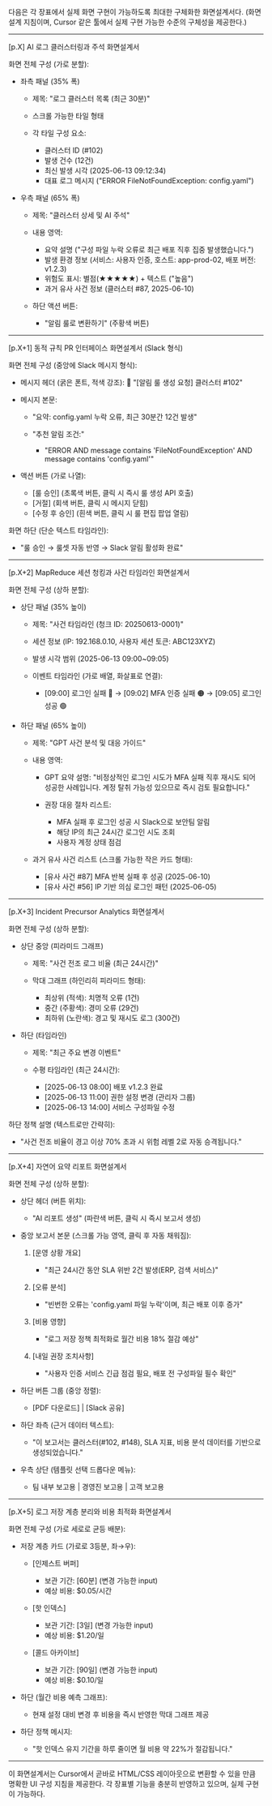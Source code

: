 다음은 각 장표에서 실제 화면 구현이 가능하도록 최대한 구체화한 화면설계서다. (화면 설계 지침이며, Cursor 같은 툴에서 실제 구현 가능한 수준의 구체성을 제공한다.)

---

\[p.X] AI 로그 클러스터링과 주석 화면설계서

화면 전체 구성 (가로 분할):

* 좌측 패널 (35% 폭)

  * 제목: "로그 클러스터 목록 (최근 30분)"
  * 스크롤 가능한 타일 형태
  * 각 타일 구성 요소:

    * 클러스터 ID (#102)
    * 발생 건수 (12건)
    * 최신 발생 시각 (2025-06-13 09:12:34)
    * 대표 로그 메시지 ("ERROR FileNotFoundException: config.yaml")

* 우측 패널 (65% 폭)

  * 제목: "클러스터 상세 및 AI 주석"
  * 내용 영역:

    * 요약 설명 ("구성 파일 누락 오류로 최근 배포 직후 집중 발생했습니다.")
    * 발생 환경 정보 (서비스: 사용자 인증, 호스트: app-prod-02, 배포 버전: v1.2.3)
    * 위험도 표시: 별점(★★★★★) + 텍스트 ("높음")
    * 과거 유사 사건 정보 (클러스터 #87, 2025-06-10)
  * 하단 액션 버튼:

    * "알림 룰로 변환하기" (주황색 버튼)

---

\[p.X+1] 동적 규칙 PR 인터페이스 화면설계서 (Slack 형식)

화면 전체 구성 (중앙에 Slack 메시지 형식):

* 메시지 헤더 (굵은 폰트, 적색 강조): 🚨 "\[알림 룰 생성 요청] 클러스터 #102"
* 메시지 본문:

  * "요약: config.yaml 누락 오류, 최근 30분간 12건 발생"
  * "추천 알림 조건:"

    * "ERROR AND message contains 'FileNotFoundException' AND message contains 'config.yaml'"
* 액션 버튼 (가로 나열):

  * \[룰 승인] (초록색 버튼, 클릭 시 즉시 룰 생성 API 호출)
  * \[거절] (회색 버튼, 클릭 시 메시지 닫힘)
  * \[수정 후 승인] (흰색 버튼, 클릭 시 룰 편집 팝업 열림)

화면 하단 (단순 텍스트 타임라인):

* "룰 승인 → 룰셋 자동 반영 → Slack 알림 활성화 완료"

---

\[p.X+2] MapReduce 세션 청킹과 사건 타임라인 화면설계서

화면 전체 구성 (상하 분할):

* 상단 패널 (35% 높이)

  * 제목: "사건 타임라인 (청크 ID: 20250613-0001)"
  * 세션 정보 (IP: 192.168.0.10, 사용자 세션 토큰: ABC123XYZ)
  * 발생 시각 범위 (2025-06-13 09:00\~09:05)
  * 이벤트 타임라인 (가로 배열, 화살표로 연결):

    * \[09:00] 로그인 실패 🔴 → \[09:02] MFA 인증 실패 🟠 → \[09:05] 로그인 성공 🟢

* 하단 패널 (65% 높이)

  * 제목: "GPT 사건 분석 및 대응 가이드"
  * 내용 영역:

    * GPT 요약 설명: "비정상적인 로그인 시도가 MFA 실패 직후 재시도 되어 성공한 사례입니다. 계정 탈취 가능성 있으므로 즉시 검토 필요합니다."
    * 권장 대응 절차 리스트:

      * MFA 실패 후 로그인 성공 시 Slack으로 보안팀 알림
      * 해당 IP의 최근 24시간 로그인 시도 조회
      * 사용자 계정 상태 점검
  * 과거 유사 사건 리스트 (스크롤 가능한 작은 카드 형태):

    * \[유사 사건 #87] MFA 반복 실패 후 성공 (2025-06-10)
    * \[유사 사건 #56] IP 기반 의심 로그인 패턴 (2025-06-05)

---

\[p.X+3] Incident Precursor Analytics 화면설계서

화면 전체 구성 (상하 분할):

* 상단 중앙 (피라미드 그래프)

  * 제목: "사건 전조 로그 비율 (최근 24시간)"
  * 막대 그래프 (하인리히 피라미드 형태):

    * 최상위 (적색): 치명적 오류 (1건)
    * 중간 (주황색): 경미 오류 (29건)
    * 최하위 (노란색): 경고 및 재시도 로그 (300건)

* 하단 (타임라인)

  * 제목: "최근 주요 변경 이벤트"
  * 수평 타임라인 (최근 24시간):

    * \[2025-06-13 08:00] 배포 v1.2.3 완료
    * \[2025-06-13 11:00] 권한 설정 변경 (관리자 그룹)
    * \[2025-06-13 14:00] 서비스 구성파일 수정

하단 정책 설명 (텍스트로만 간략히):

* "사건 전조 비율이 경고 이상 70% 초과 시 위험 레벨 2로 자동 승격됩니다."

---

\[p.X+4] 자연어 요약 리포트 화면설계서

화면 전체 구성 (상하 분할):

* 상단 헤더 (버튼 위치):

  * "AI 리포트 생성" (파란색 버튼, 클릭 시 즉시 보고서 생성)

* 중앙 보고서 본문 (스크롤 가능 영역, 클릭 후 자동 채워짐):

  1. \[운영 상황 개요]

     * "최근 24시간 동안 SLA 위반 2건 발생(ERP, 검색 서비스)"
  2. \[오류 분석]

     * "빈번한 오류는 'config.yaml 파일 누락'이며, 최근 배포 이후 증가"
  3. \[비용 영향]

     * "로그 저장 정책 최적화로 월간 비용 18% 절감 예상"
  4. \[내일 권장 조치사항]

     * "사용자 인증 서비스 긴급 점검 필요, 배포 전 구성파일 필수 확인"

* 하단 버튼 그룹 (중앙 정렬):

  * \[PDF 다운로드] | \[Slack 공유]

* 하단 좌측 (근거 데이터 텍스트):

  * "이 보고서는 클러스터(#102, #148), SLA 지표, 비용 분석 데이터를 기반으로 생성되었습니다."

* 우측 상단 (템플릿 선택 드롭다운 메뉴):

  * 팀 내부 보고용 | 경영진 보고용 | 고객 보고용

---

\[p.X+5] 로그 저장 계층 분리와 비용 최적화 화면설계서

화면 전체 구성 (가로 세로로 균등 배분):

* 저장 계층 카드 (가로로 3등분, 좌→우):

  * \[인제스트 버퍼]

    * 보관 기간: \[60분] (변경 가능한 input)
    * 예상 비용: \$0.05/시간

  * \[핫 인덱스]

    * 보관 기간: \[3일] (변경 가능한 input)
    * 예상 비용: \$1.20/일

  * \[콜드 아카이브]

    * 보관 기간: \[90일] (변경 가능한 input)
    * 예상 비용: \$0.10/일

* 하단 (월간 비용 예측 그래프):

  * 현재 설정 대비 변경 후 비용을 즉시 반영한 막대 그래프 제공

* 하단 정책 메시지:

  * "핫 인덱스 유지 기간을 하루 줄이면 월 비용 약 22%가 절감됩니다."

---

이 화면설계서는 Cursor에서 곧바로 HTML/CSS 레이아웃으로 변환할 수 있을 만큼 명확한 UI 구성 지침을 제공한다. 각 장표별 기능을 충분히 반영하고 있으며, 실제 구현이 가능하다.
